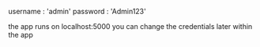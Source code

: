 username : 'admin'
password : 'Admin123'

the app runs on localhost:5000
you can change the credentials later within the app
